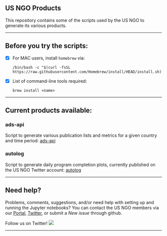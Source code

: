 ## US NGO Products

This repository contains some of the scripts used by the US NGO to generate its various products.

---
## Before you try the scripts:

- [x] For MAC users, install `homebrew` via:

   ```
   /bin/bash -c "$(curl -fsSL https://raw.githubusercontent.com/Homebrew/install/HEAD/install.sh)"
   ```
 
- [x] List of command-line tools required:

   ```
   brew install <name>
   ```
---
## Current products available:

### ads-api

Script to generate various publication lists and metrics for a given country and time period: [ads-api](ads-api) 

### autolog

Script to generate daily program completion plots, currently published on the US NGO Twitter account: [autolog](autolog) 

---
## Need help?

Problems, comments, suggestions, and/or need help with setting up and running the Jupyter notebooks? You can contact the US NGO members via our [Portal](http://ast.noao.edu/csdc/usngo), [Twitter](https://twitter.com/usngo), or submit a *New issue* through github.

Follow us on Twitter! <a href="https://twitter.com/usngo" target="_blank"><img src="https://badgen.net/twitter/follow/usngo"></a>

---
